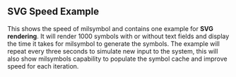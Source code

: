 ## SVG Speed Example

This shows the speed of milsymbol and contains one example for **SVG rendering**. It will render 1000 symbols with or without text fields and display the time it takes for milsymbol to generate the symbols. The example will repeat every three seconds to simulate new input to the system, this will also show milsymbols capability to populate the symbol cache and improve speed for each iteration.